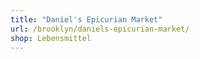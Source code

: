 ```yaml
---
title: "Daniel's Epicurian Market"
url: /brooklyn/daniels-epicurian-market/
shop: Lebensmittel
---
```

